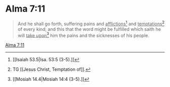 # Alma 7:11

> And he shall go forth, suffering pains and <u>afflictions</u>[^a] and <u>temptations</u>[^b] of every kind; and this that the word might be fulfilled which saith he will <u>take upon</u>[^c] him the pains and the sicknesses of his people.

[Alma 7:11](https://www.churchofjesuschrist.org/study/scriptures/bofm/alma/7?lang=eng&id=p11#p11)


[^a]: [[Isaiah 53.5|Isa. 53:5 (3-5).]]
[^b]: TG [[Jesus Christ, Temptation of]].
[^c]: [[Mosiah 14.4|Mosiah 14:4 (3-5).]]
